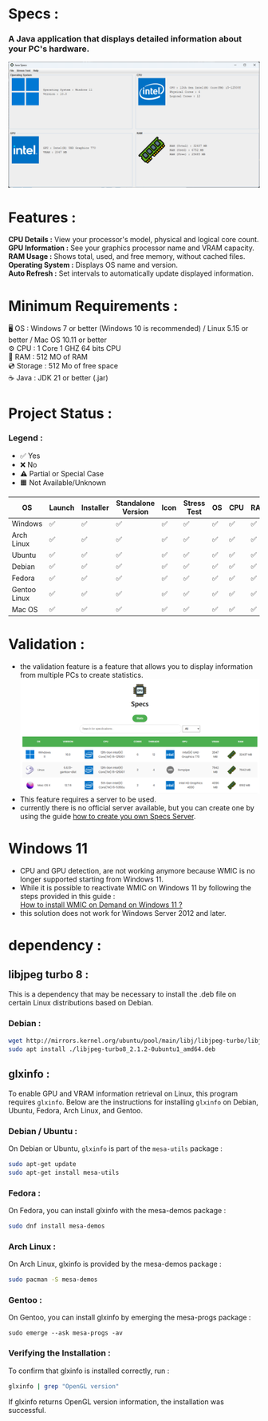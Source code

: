 # Specs :

### A Java application that displays detailed information about your PC's hardware.

![img.png](img.png)

# Features :

**CPU Details :** View your processor's model, physical and logical core count.  
**GPU Information :** See your graphics processor name and VRAM capacity.  
**RAM Usage :** Shows total, used, and free memory, without cached files.  
**Operating System :** Displays OS name and version.  
**Auto Refresh :** Set intervals to automatically update displayed information.

# Minimum Requirements :

🖥️ OS : Windows 7 or better (Windows 10 is recommended) / Linux 5.15 or better / Mac OS 10.11 or better  
⚙️ CPU : 1 Core 1 GHZ 64 bits CPU  
💾 RAM : 512 MO of RAM  
💿 Storage : 512 Mo of free space  
☕ Java : JDK 21 or better (.jar)  

# Project Status :

### Legend :
- ✅ Yes
- ❌ No
- ⚠️ Partial or Special Case
- 🟧 Not Available/Unknown

| OS           | Launch    | Installer | Standalone Version   | Icon | Stress Test | OS | CPU  | RAM  | VRAM  |
|--------------|-----------|-----------|----------------------|------|-------------|----|------|------|-------|
| Windows      | ✅        | ✅        | ✅                  | ✅   | ✅          | ✅ | ✅  | ✅   | ✅    |
| Arch Linux   | ✅        | ✅        | ✅                  | ✅   | ✅          | ✅ | ✅  | ✅   | ✅    |
| Ubuntu       | ✅        | ✅        | ✅                  | ✅   | ✅          | ✅ | ✅  | ✅   | ✅    |
| Debian       | ✅        | ✅        | ✅                  | ✅   | ✅          | ✅ | ✅  | ✅   | ✅    |
| Fedora       | ✅        | ✅        | ✅                  | ✅   | ✅          | ✅ | ✅  | ✅   | ✅    |
| Gentoo Linux | ✅        | ✅        | ✅                  | ✅   | ✅          | ✅ | ✅  | ✅   | ✅    |
| Mac OS       | ✅        | ✅        | ✅                  | ✅   | ✅          | ✅ | ✅  | ✅   | ✅    |

# Validation :

- the validation feature is a feature that allows you to display information from multiple PCs to create statistics.
![img_1.png](img_1.png)
- This feature requires a server to be used.  
- currently there is no official server available, but you can create one by using the guide [how to create you own Specs Server](https://github.com/enzo-quirici/Specs-Server/).

# Windows 11

- CPU and GPU detection, are not working anymore because WMIC is no longer supported starting from Windows 11.
- While it is possible to reactivate WMIC on Windows 11 by following the steps provided in this guide :  
[How to install WMIC on Demand on Windows 11 ?](https://techcommunity.microsoft.com/blog/windows-itpro-blog/how-to-install-wmic-feature-on-demand-on-windows-11/4189530)
- this solution does not work for Windows Server 2012 and later.

# dependency :

## libjpeg turbo 8 :

This is a dependency that may be necessary to install the .deb file on certain Linux distributions based on Debian.

### Debian :

```bash
wget http://mirrors.kernel.org/ubuntu/pool/main/libj/libjpeg-turbo/libjpeg-turbo8_2.1.2-0ubuntu1_amd64.deb  
sudo apt install ./libjpeg-turbo8_2.1.2-0ubuntu1_amd64.deb
```

## glxinfo :

To enable GPU and VRAM information retrieval on Linux, this program requires `glxinfo`. Below are the instructions for installing `glxinfo` on Debian, Ubuntu, Fedora, Arch Linux, and Gentoo.

### Debian / Ubuntu :
On Debian or Ubuntu, `glxinfo` is part of the `mesa-utils` package :
```bash
sudo apt-get update
sudo apt-get install mesa-utils
```
### Fedora :
On Fedora, you can install glxinfo with the mesa-demos package :
```bash
sudo dnf install mesa-demos
```
### Arch Linux :
On Arch Linux, glxinfo is provided by the mesa-demos package :
```bash
sudo pacman -S mesa-demos
```
### Gentoo :
On Gentoo, you can install glxinfo by emerging the mesa-progs package :
```
sudo emerge --ask mesa-progs -av
```
### Verifying the Installation :
To confirm that glxinfo is installed correctly, run :
```bash
glxinfo | grep "OpenGL version"
```
If glxinfo returns OpenGL version information, the installation was successful.

